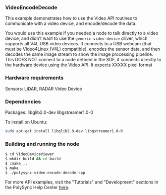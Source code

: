 ### VideoEncodeDecode

This example demonstrates how to use the Video API routines to communicate with a video device, and encode/decode the data.

You would use this example if you needed a node to talk directly to a video device, and didn’t want to use the `generic-video-device` driver, which supports all V4L USB video devices.
It connects to a USB webcam (that must be Video4Linux (V4L) compatible), encodes the sensor data, and then decodes the same image stream to show the image processing pipeline.
This DOES NOT connect to a node defined in the SDF, it connects directly to the hardware device using the Video API.
It expects XXXXX pixel format

### Hardware requirements

Sensors: LiDAR, RADAR
Video Device

### Dependencies

Packages: libglib2.0-dev libgstreamer1.0-0

To install on Ubuntu:

```bash
sudo apt-get install libglib2.0-dev libgstreamer1.0-0
```

### Building and running the node

```bash
$ cd VideoDeviceViewer 
$ mkdir build && cd build
$ cmake ..
$ make
$ ./polysync-video-encode-decode-cpp
```

For more API examples, visit the "Tutorials" and "Development" sections in the PolySync Help Center [here](https://help.polysync.io/articles/).
